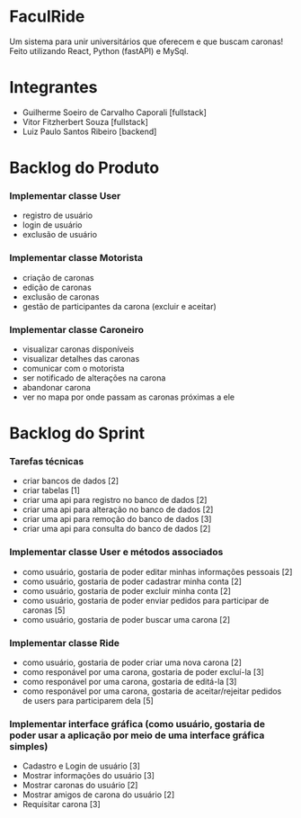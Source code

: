 # FaculRide

Um sistema para unir universitários que oferecem e que buscam caronas!
Feito utilizando React, Python (fastAPI) e MySql.

# Integrantes
- Guilherme Soeiro de Carvalho Caporali [fullstack]
- Vitor Fitzherbert Souza [fullstack]
- Luiz Paulo Santos Ribeiro [backend]

# Backlog do Produto

### Implementar classe User
- registro de usuário
- login de usuário
- exclusão de usuário
### Implementar classe Motorista
- criação de caronas
- edição de caronas
- exclusão de caronas
- gestão de participantes da carona (excluir e aceitar)
### Implementar classe Caroneiro
- visualizar caronas disponíveis
- visualizar detalhes das caronas
- comunicar com o motorista
- ser notificado de alterações na carona
- abandonar carona
- ver no mapa por onde passam as caronas próximas a ele

# Backlog do Sprint
### Tarefas técnicas
- criar bancos de dados [2]
- criar tabelas [1]
- criar uma api para registro no banco de dados [2]
- criar uma api para alteração no banco de dados [2]
- criar uma api para remoção do banco de dados [3]
- criar uma api para consulta do banco de dados [2]
### Implementar classe User e métodos associados
- como usuário, gostaria de poder editar minhas informações pessoais [2]
- como usuário, gostaria de poder cadastrar minha conta [2]
- como usuário, gostaria de poder excluir minha conta [2]
- como usuário, gostaria de poder enviar pedidos para participar de caronas [5]
- como usuário, gostaria de poder buscar uma carona [2]
### Implementar classe Ride
- como usuário, gostaria de poder criar uma nova carona [2]
- como responável por uma carona, gostaria de poder excluí-la [3]
- como responável por uma carona, gostaria de editá-la [3]
- como responável por uma carona, gostaria de aceitar/rejeitar pedidos de users para participarem dela [5]
### Implementar interface gráfica (como usuário, gostaria de poder usar a aplicação por meio de uma interface gráfica simples)
- Cadastro e Login de usuário [3]
-	Mostrar informações do usuário [3]
-	Mostrar caronas do usuário [2]
-	Mostrar amigos de carona do usuário [2]
-	Requisitar carona [3]
